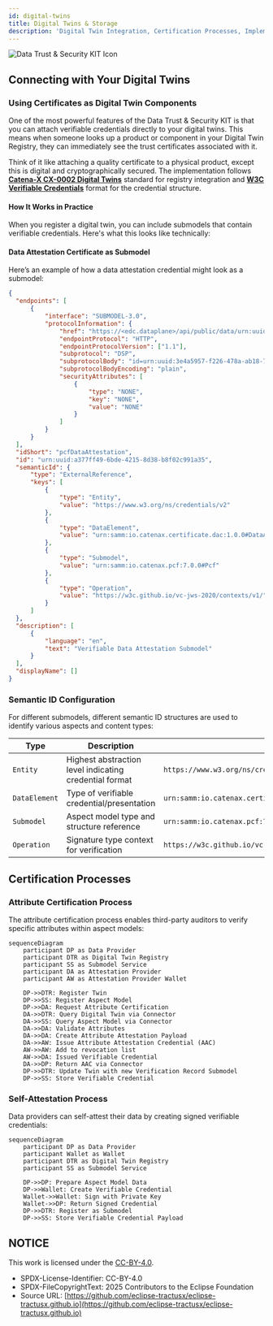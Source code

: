 ```yaml
---
id: digital-twins
title: Digital Twins & Storage
description: 'Digital Twin Integration, Certification Processes, Implementation Best Practices and Roadmap for Data Trust & Security KIT'
---
```


![Data Trust & Security KIT Icon](@site/static/img/kits/data-trust-and-security/data-trust-and-security-kit-logo.svg)

## Connecting with Your Digital Twins

### Using Certificates as Digital Twin Components

One of the most powerful features of the Data Trust & Security KIT is that you can attach verifiable credentials directly to your digital twins. This means when someone looks up a product or component in your Digital Twin Registry, they can immediately see the trust certificates associated with it.

Think of it like attaching a quality certificate to a physical product, except this is digital and cryptographically secured. The implementation follows **[Catena-X CX-0002 Digital Twins](https://catenax-ev.github.io/docs/standards/CX-0002-DigitalTwinsInCatenaX)** standard for registry integration and **[W3C Verifiable Credentials](https://www.w3.org/TR/vc-data-model-2.0/)** format for the credential structure.

#### How It Works in Practice

When you register a digital twin, you can include submodels that contain verifiable credentials. Here's what this looks like technically:

#### Data Attestation Certificate as Submodel

Here’s an example of how a data attestation credential might look as a submodel:

```json
{
  "endpoints": [
      {
          "interface": "SUBMODEL-3.0",
          "protocolInformation": {
              "href": "https://<edc.dataplane>/api/public/data/urn:uuid:a377ff49-6bde-4215-8d38-b8f02c991a35/credential",
              "endpointProtocol": "HTTP",
              "endpointProtocolVersion": ["1.1"],
              "subprotocol": "DSP",
              "subprotocolBody": "id=urn:uuid:3e4a5957-f226-478a-ab18-79ced49d6195;dspEndpoint=https://edc.controlplane/api/v1/dsp",
              "subprotocolBodyEncoding": "plain",
              "securityAttributes": [
                  {
                      "type": "NONE",
                      "key": "NONE", 
                      "value": "NONE"
                  }
              ]
          }
      }
  ],
  "idShort": "pcfDataAttestation",
  "id": "urn:uuid:a377ff49-6bde-4215-8d38-b8f02c991a35",
  "semanticId": {
      "type": "ExternalReference",
      "keys": [
          {
              "type": "Entity",
              "value": "https://www.w3.org/ns/credentials/v2"
          },
          {
              "type": "DataElement", 
              "value": "urn:samm:io.catenax.certificate.dac:1.0.0#DataAttestationCredential"
          },
          {
              "type": "Submodel",
              "value": "urn:samm:io.catenax.pcf:7.0.0#Pcf"
          },
          {
              "type": "Operation",
              "value": "https://w3c.github.io/vc-jws-2020/contexts/v1/"
          }
      ]
  },
  "description": [
      {
          "language": "en",
          "text": "Verifiable Data Attestation Submodel"
      }
  ],
  "displayName": []
}
```

### Semantic ID Configuration

For different submodels, different semantic ID structures are used to identify various aspects and content types:

| Type | Description | Example |
|------|-------------|---------|
| `Entity` | Highest abstraction level indicating credential format | `https://www.w3.org/ns/credentials/v2` |
| `DataElement` | Type of verifiable credential/presentation | `urn:samm:io.catenax.certificate.dac:1.0.0#DataAttestationCertificate` |
| `Submodel` | Aspect model type and structure reference | `urn:samm:io.catenax.pcf:7.0.0#Pcf` |  
| `Operation` | Signature type context for verification | `https://w3c.github.io/vc-jws-2020/contexts/v1/` |

## Certification Processes

### Attribute Certification Process

The attribute certification process enables third-party auditors to verify specific attributes within aspect models:

```mermaid
sequenceDiagram
    participant DP as Data Provider
    participant DTR as Digital Twin Registry
    participant SS as Submodel Service
    participant DA as Attestation Provider
    participant AW as Attestation Provider Wallet
    
    DP->>DTR: Register Twin
    DP->>SS: Register Aspect Model
    DP->>DA: Request Attribute Certification
    DA->>DTR: Query Digital Twin via Connector
    DA->>SS: Query Aspect Model via Connector
    DA->>DA: Validate Attributes
    DA->>DA: Create Attribute Attestation Payload
    DA->>AW: Issue Attribute Attestation Credential (AAC)
    AW->>AW: Add to revocation list
    AW->>DA: Issued Verifiable Credential
    DA->>DP: Return AAC via Connector
    DP->>DTR: Update Twin with new Verification Record Submodel
    DP->>SS: Store Verifiable Credential
```

### Self-Attestation Process

Data providers can self-attest their data by creating signed verifiable credentials:

```mermaid
sequenceDiagram
    participant DP as Data Provider
    participant Wallet as Wallet
    participant DTR as Digital Twin Registry
    participant SS as Submodel Service
    
    DP->>DP: Prepare Aspect Model Data
    DP->>Wallet: Create Verifiable Credential
    Wallet->>Wallet: Sign with Private Key
    Wallet->>DP: Return Signed Credential
    DP->>DTR: Register as Submodel
    DP->>SS: Store Verifiable Credential Payload
```

## NOTICE

This work is licensed under the [CC-BY-4.0](https://creativecommons.org/licenses/by/4.0/legalcode).

- SPDX-License-Identifier: CC-BY-4.0
- SPDX-FileCopyrightText: 2025 Contributors to the Eclipse Foundation
- Source URL: [https://github.com/eclipse-tractusx/eclipse-tractusx.github.io](https://github.com/eclipse-tractusx/eclipse-tractusx.github.io)
